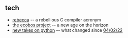 ## tech
* [rebecca](https://mikumikudice.github.io/essays/rebecca) -- a rebellious C compiler acronym
* [the ecobos project](https://mikumikudice.github.io/essays/ecobos-project) -- a new age on the horizon
* [new takes on python](https://mikumikudice.github.io/essays/new-takes-on-python) -- what changed since [04/02/22](https://mikumikudice.github.io/archive/blog/040222)
